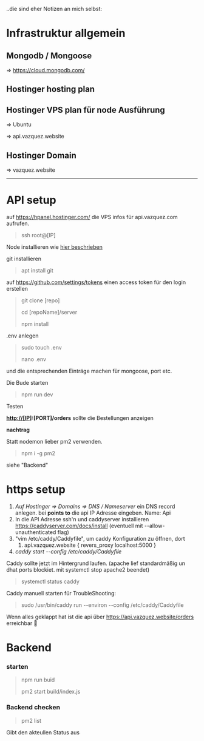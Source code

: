 ..die sind eher Notizen an mich selbst:

# Infrastruktur allgemein

## Mongodb / Mongoose

  => <https://cloud.mongodb.com/>

## Hostinger hosting plan

## Hostinger VPS plan für node Ausführung

  => Ubuntu
  
  => api.vazquez.website

## Hostinger Domain

  => vazquez.website

---

# API setup

auf <https://hpanel.hostinger.com/> die VPS infos für api.vazquez.com aufrufen.
> ssh root@[IP]

Node installieren wie [hier beschrieben](https://www.hostinger.com/tutorials/how-to-install-node-ubuntu?ppc_campaign=google_search_generic_hosting_all&bidkw=defaultkeyword&lo=9044073&gclid=Cj0KCQjwxMmhBhDJARIsANFGOSvRKEGDryO598A3ac6qcwdDu93NA05N4E38WIE7bLMB2tXdFLPKj-0aAmYVEALw_wcB)

git installieren
> apt install git

auf <https://github.com/settings/tokens> einen access token für den login erstellen

> git clone [repo]
>
> cd [repoName]/server
>
> npm install
>
.env anlegen
> sudo touch .env
>
> nano .env
>
und die entsprechenden Einträge machen für mongoose, port etc.

Die Bude starten
> npm run dev
>
Testen

**<http://[IP>]:[PORT]/orders** sollte die Bestellungen anzeigen

**nachtrag**

Statt nodemon lieber pm2 verwenden.
> npm i -g pm2
>
siehe "Backend"

# https setup

1. *Auf Hostinger => Domains => DNS / Nameserver* ein DNS record anlegen. bei **points to** die api IP Adresse eingeben. Name: Api
2. In die API Adresse ssh'n und caddyserver installieren <https://caddyserver.com/docs/install> (eventuell mit --allow-unauthenticated flag)
3. "vim /etc/caddy/Caddyfile", um caddy Konfiguration zu öffnen, dort
   1. api.vazquez.website {
        revers_proxy localhost:5000
      }
4. *caddy start --config /etc/caddy/Caddyfile*

Caddy sollte jetzt im Hintergrund laufen.
(apache lief standardmäßig un dhat ports blockiet. mit systemctl stop apache2 beendet)

> systemctl status caddy

Caddy manuell starten für TroubleShooting:
> sudo /usr/bin/caddy run --environ --config /etc/caddy/Caddyfile

Wenn alles geklappt hat ist die api über <https://api.vazquez.website/orders> erreichbar 🎉
>

# Backend

### starten
>
> npm run buid
>
> pm2 start build/index.js

### Backend checken
>
> pm2 list
>
Gibt den akteullen Status aus
